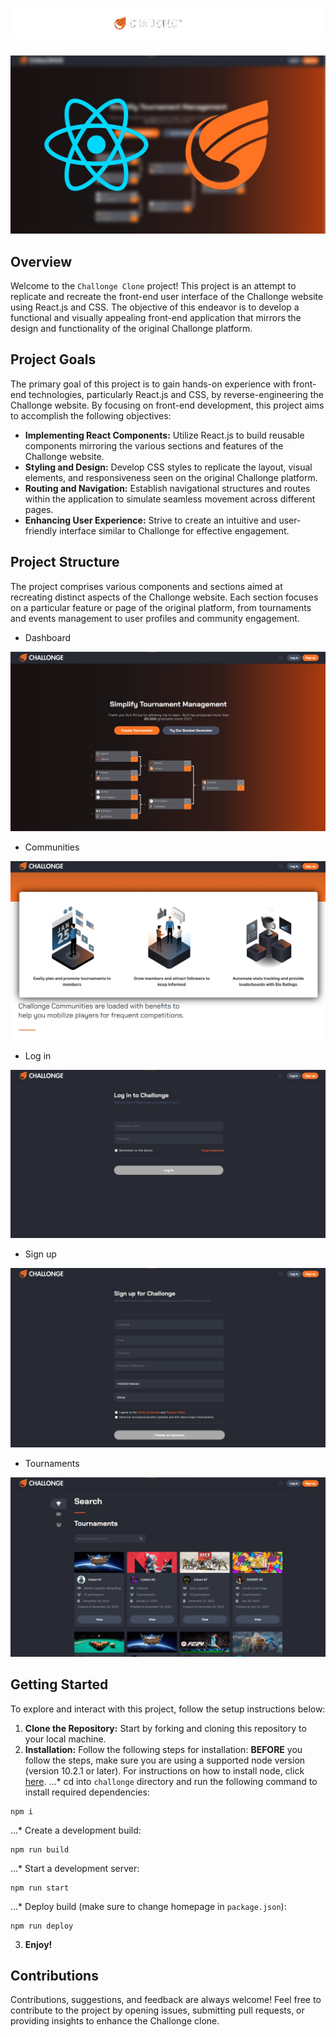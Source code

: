 <h1 align="center"><img src="/challonge/src/assets/challonge-clone-logo.png"/></h1>
<p align="center"><img src="/challonge/src/assets/challonge-dashboard.jpg"/></p>

## Overview

Welcome to the `Challonge Clone` project! This project is an attempt to replicate and recreate the front-end user interface of the Challonge website using React.js and CSS. The objective of this endeavor is to develop a functional and visually appealing front-end application that mirrors the design and functionality of the original Challonge platform.

## Project Goals

The primary goal of this project is to gain hands-on experience with front-end technologies, particularly React.js and CSS, by reverse-engineering the Challonge website. By focusing on front-end development, this project aims to accomplish the following objectives:

* __Implementing React Components:__ Utilize React.js to build reusable components mirroring the various sections and features of the Challonge website.
* __Styling and Design:__ Develop CSS styles to replicate the layout, visual elements, and responsiveness seen on the original Challonge platform.
* __Routing and Navigation:__ Establish navigational structures and routes within the application to simulate seamless movement across different pages.
* __Enhancing User Experience:__ Strive to create an intuitive and user-friendly interface similar to Challonge for effective engagement.

## Project Structure

The project comprises various components and sections aimed at recreating distinct aspects of the Challonge website. Each section focuses on a particular feature or page of the original platform, from tournaments and events management to user profiles and community engagement.

* Dashboard

<p align="center"><img src="/challonge/src/assets/readme-dashboard.jpg"/></p>

* Communities

<p align="center"><img src="/challonge/src/assets/readme-communities.jpg"/></p>

* Log in

<p align="center"><img src="/challonge/src/assets/readme-login.jpg"/></p>

* Sign up

<p align="center"><img src="/challonge/src/assets/readme-signup.jpg"/></p>

* Tournaments

<p align="center"><img src="/challonge/src/assets/readme-tournaments.jpg"/></p>

## Getting Started

To explore and interact with this project, follow the setup instructions below:

1. __Clone the Repository:__ Start by forking and cloning this repository to your local machine.
2. __Installation:__ Follow the following steps for installation:
__BEFORE__ you follow the steps, make sure you are using a supported node version (version 10.2.1 or later). For instructions on how to install node, click [here](https://nodejs.org/en/learn/getting-started/how-to-install-nodejs).
...* cd into `challonge` directory and run the following command to install required dependencies:
```shell
npm i
```
...* Create a development build:
```shell
npm run build
```
...* Start a development server:
```shell
npm run start
```
...* Deploy build (make sure to change homepage in `package.json`):
```shell
npm run deploy
```
3. __Enjoy!__

## Contributions

Contributions, suggestions, and feedback are always welcome! Feel free to contribute to the project by opening issues, submitting pull requests, or providing insights to enhance the Challonge clone.